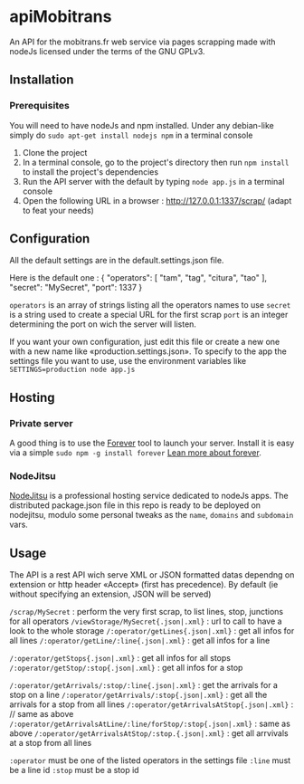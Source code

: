 apiMobitrans
============

An API for the mobitrans.fr web service via pages scrapping made with nodeJs licensed under the terms of the GNU GPLv3.

Installation
------------

### Prerequisites

You will need to have nodeJs and npm installed.
Under any debian-like simply do `sudo apt-get install nodejs npm` in a terminal console

1. Clone the project
2. In a terminal console, go to the project's directory then run `npm install` to install the project's dependencies
3. Run the API server with the default  by typing `node app.js` in a terminal console
4. Open the following URL in a browser : http://127.0.0.1:1337/scrap/ (adapt to feat your needs)

Configuration
-------------

All the default settings are in the default.settings.json file.

Here is the default one : 
	{
		"operators": [
			"tam",
			"tag",
			"citura",
			"tao"
		],
		"secret": "MySecret",
		"port": 1337
	}

`operators` is an array of strings listing all the operators names to use
`secret` is a string used to create a special URL for the first scrap
`port` is an integer determining the port on wich the server will listen.

If you want your own configuration, just edit this file or create a new one with a new name like «production.settings.json».
To specify to the app the settings file you want to use, use the environment variables like `SETTINGS=production node app.js`

Hosting
-------

### Private server

A good thing is to use the [Forever](https://github.com/nodejitsu/forever) tool to launch your server. Install it is easy via a simple `sudo npm -g install forever`
[Lean more about forever](https://github.com/nodejitsu/forever).

### NodeJitsu

[NodeJitsu](https://www.nodejitsu.com/) is a professional hosting service dedicated to nodeJs apps. The distributed package.json file in this repo is ready to be deployed on nodejitsu, modulo some personal tweaks as the `name`, `domains` and `subdomain` vars.


Usage
-----

The API is a rest API wich serve XML or JSON formatted datas dependng on extension or http header «Accept» (first has precedence). By default (ie without specifying an extension, JSON will be served)

`/scrap/MySecret` : perform the very first scrap, to list lines, stop, junctions for all operators
`/viewStorage/MySecret{.json|.xml}` : url to call to have a look to the whole storage
`/:operator/getLines{.json|.xml}` : get all infos for all lines
`/:operator/getLine/:line{.json|.xml}` : get all infos for a line

`/:operator/getStops{.json|.xml}` : get all infos for all stops
`/:operator/getStop/:stop{.json|.xml}` : get all infos for a stop

`/:operator/getArrivals/:stop/:line{.json|.xml}` : get the arrivals for a stop on a line
`/:operator/getArrivals/:stop{.json|.xml}` : get all the arrivals for a stop from all lines
`/:operator/getArrivalsAtStop{.json|.xml}` : // same as above
`/:operator/getArrivalsAtLine/:line/forStop/:stop{.json|.xml}` : same as above
`/:operator/getArrivalsAtStop/:stop.{.json|.xml}` : get all arrvivals at a stop from all lines

`:operator` must be one of the listed operators in the settings file
`:line` must be a line id
`:stop` must be a stop id


